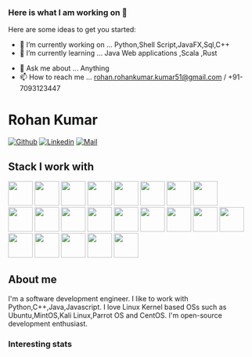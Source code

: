 ### Here is what I am working on 👋

<!--
**rohankumar997/rohankumar997** is a ✨ _special_ ✨ repository because its `README.md` (this file) appears on your GitHub profile.
-->

Here are some ideas to get you started:

- 🔭 I’m currently working on ... Python,Shell Script,JavaFX,Sql,C++
- 🌱 I’m currently learning ... Java Web applications ,Scala ,Rust
<!--
- 👯 I’m looking to collaborate on ... Java Desktop Applications
-->
<!--
- 🤔 I’m looking for help with ... Rust 
-->
- 💬 Ask me about ... Anything
- 📫 How to reach me ... rohan.rohankumar.kumar51@gmail.com / +91-7093123447
<!--
- ⚡ Fun fact: ... The Best is yet to come..!
-->

# Rohan Kumar

[![Github](https://img.shields.io/github/followers/rohankumar997?label=Follow&style=social)](https://github.com/rohankumar997)
[![Linkedin](https://img.shields.io/badge/-Rohan%20Kumar%20Dubey-blue?style=flat-square&logo=linkedin&logoColor=white&link=)](https://www.linkedin.com/in/rohan-kumar-dubey-3a9a31156/)
[![Mail](https://img.shields.io/badge/-rohan.rohankumar.kumar51@gmail.com-gray?style=flat-square&logo=gmail&logoColor=red&link=)](mailto:rohan.rohankumar.kumar51@gmail.com)

<!-- [![GithubViews](https://api.freemotion-llc.com/api/github/v1/profile-views?username=rohankumar997)](https://github.com/rohankumar997) -->

## Stack I work with
<code><img height="50" src="https://www.vectorlogo.zone/logos/python/python-ar21.svg"></code>
<code><img height="50" src="https://www.vectorlogo.zone/logos/java/java-horizontal.svg"></code>
<code><img height="50" src="https://www.vectorlogo.zone/logos/nodejs/nodejs-horizontal.svg"></code>
<code><img height="50" src="https://www.vectorlogo.zone/logos/reactjs/reactjs-ar21.svg"></code>
<code><img height="50" src="https://www.vectorlogo.zone/logos/mongodb/mongodb-ar21.svg"></code>
<code><img height="50" src="https://www.vectorlogo.zone/logos/php/php-horizontal.svg"></code>
<code><img height="50" src="https://www.vectorlogo.zone/logos/laravel/laravel-ar21.svg"></code>
<code><img height="50" src="https://www.vectorlogo.zone/logos/mysql/mysql-horizontal.svg"></code>	
<code><img height="50" src="https://www.vectorlogo.zone/logos/github/github-ar21.svg"></code>
<code><img height="50" src="https://www.vectorlogo.zone/logos/bitbucket/bitbucket-ar21.svg"></code>
<code><img height="50" src="https://www.vectorlogo.zone/logos/gitlab/gitlab-ar21.svg"></code>
<code><img height="50" src="https://www.vectorlogo.zone/logos/atlassian_jira/atlassian_jira-ar21.svg"></code>
<code><img height="50" src="https://www.vectorlogo.zone/logos/git-scm/git-scm-ar21.svg"></code>
<code><img height="50" src="https://www.vectorlogo.zone/logos/apache/apache-official.svg"></code>
<code><img height="50" src="https://www.vectorlogo.zone/logos/linux/linux-ar21.svg"></code>
<code><img height="50" src="https://www.vectorlogo.zone/logos/ubuntu/ubuntu-ar21.svg"></code>
<code><img height="50" src="https://www.vectorlogo.zone/logos/centos/centos-ar21.svg"></code>
<code><img height="50" src="https://www.vectorlogo.zone/logos/gnu_bash/gnu_bash-ar21.svg"></code>
<code><img height="50" src="https://www.vectorlogo.zone/logos/jquery/jquery-horizontal.svg"></code>
<code><img height="50" src="https://www.vectorlogo.zone/logos/getbootstrap/getbootstrap-ar21.svg"></code>
<code><img height="50" src="https://www.vectorlogo.zone/logos/visualstudio_code/visualstudio_code-ar21.svg"></code>
<code><img height="50" src="https://www.vectorlogo.zone/logos/trello/trello-ar21.svg"></code>

## About me 
I'm a software development engineer. I like to work with Python,C++,Java,Javascript. I love Linux Kernel based OSs such as Ubuntu,MintOS,Kali Linux,Parrot OS and CentOS.
I'm open-source development enthusiast.

### Interesting stats

<!--[Rohan's stats](https://github-readme-stats.vercel.app/api?username=rohankumar997&show_icons=true)
-->
